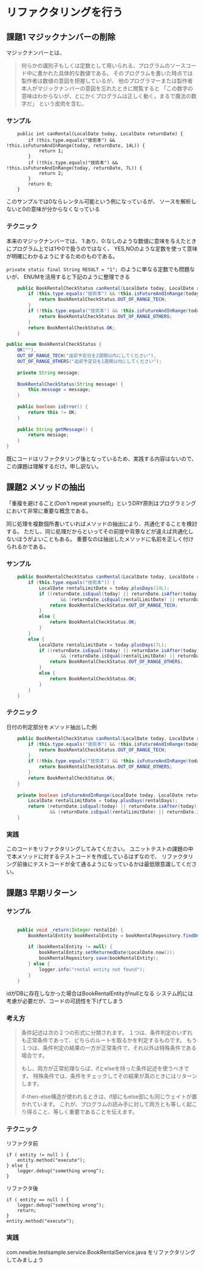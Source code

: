 # リファクタリングを行う

## 課題1 マジックナンバーの削除

マジックナンバーとは、

> 何らかの識別子もしくは定数として用いられる、プログラムのソースコード中に書かれた具体的な数値である。
そのプログラムを書いた時点では製作者は数値の意図を把握しているが、
他のプログラマーまたは製作者本人がマジックナンバーの意図を忘れたときに閲覧すると
「この数字の意味はわからないが、とにかくプログラムは正しく動く。まるで魔法の数字だ」
という皮肉を含む。

### サンプル
```com.newbie.testsample.domain.BookEntityjava
    public int canRental(LocalDate today, LocalDate returnDate) {
        if (this.type.equals("技術本") && !this.isFutureAndInRange(today, returnDate, 14L)) {
            return 1;
        }
        if (!this.type.equals("技術本") && !this.isFutureAndInRange(today, returnDate, 7L)) {
            return 2;
        }
        return 0;
    }
```

このサンプルでは0ならレンタル可能という例になっているが、
ソースを解析しないと0の意味が分からなくなっている

### テクニック

本来のマジックナンバーでは、
1:あり、0:なしのような数値に意味を与えたときにプログラム上では1や0で扱うのではなく、
YES,NOのような定数を使って意味が明確にわかるようにするためのものである。

```private static final String RESULT = "1"; ```のように単なる定数でも問題ないが、
ENUMを活用すると下記のように整理できる

```com.newbie.testsample.domain.BookEntity.java
    public BookRentalCheckStatus canRental(LocalDate today, LocalDate returnDate) {
        if (this.type.equals("技術本") && !this.isFutureAndInRange(today, returnDate, 14L)) {
            return BookRentalCheckStatus.OUT_OF_RANGE_TECH;
        }
        if (!this.type.equals("技術本") && !this.isFutureAndInRange(today, returnDate, 7L)) {
            return BookRentalCheckStatus.OUT_OF_RANGE_OTHERS;
        }
        return BookRentalCheckStatus.OK;
    }
```

```com.newbie.testsample.domain.BookRentalCheckStatus.java
public enum BookRentalCheckStatus {
    OK(""),
    OUT_OF_RANGE_TECH("返却予定日を2週間以内にしてください"),
    OUT_OF_RANGE_OTHERS("返却予定日を1週間以内にしてください");
    
    private String message;
    
    BookRentalCheckStatus(String message) {
        this.message = message;
    }
    
    public boolean isError() {
        return this != OK;
    }
    
    public String getMessage() {
        return message;
    }
}
```

既にコードはリファクタリング後となっているため、実践する内容はないので、
この課題は理解するだけ。申し訳ない。


## 課題2 メソッドの抽出

「重複を避けること(Don't repeat yourself)」というDRY原則はプログラミングにおいて非常に重要な概念である。

同じ処理を複数個所書いていればメソッドの抽出により、共通化することを検討する。
ただし、同じ処理だからといってその前提や背景などが違えば共通化しないほうがよいこともある。
重要なのは抽出したメソッドに名前を正しく付けられるかである。


### サンプル

```com.newbie.testsample.domain.BookEntity.java
    public BookRentalCheckStatus canRental(LocalDate today, LocalDate returnDate) {
        if (this.type.equals("技術本")) {
            LocalDate rentalLimitDate = today.plusDays(14L);
            if ((returnDate.isEqual(today) || returnDate.isAfter(today))
                    && (returnDate.isEqual(rentalLimitDate) || returnDate.isBefore(rentalLimitDate))){
                return BookRentalCheckStatus.OUT_OF_RANGE_TECH;
            }
            else {
                return BookRentalCheckStatus.OK;
            }
        }
        else {
            LocalDate rentalLimitDate = today.plusDays(7L);
            if ((returnDate.isEqual(today) || returnDate.isAfter(today))
                    && (returnDate.isEqual(rentalLimitDate) || returnDate.isBefore(rentalLimitDate))){
                return BookRentalCheckStatus.OUT_OF_RANGE_OTHERS;
            }
            else {
                return BookRentalCheckStatus.OK;
            }
        }
    }
 ```

### テクニック
日付の判定部分をメソッド抽出した例

```com.newbie.testsample.domain.BookEntity.java
    public BookRentalCheckStatus canRental(LocalDate today, LocalDate returnDate) {
        if (this.type.equals("技術本") && !this.isFutureAndInRange(today, returnDate, 14L)) {
            return BookRentalCheckStatus.OUT_OF_RANGE_TECH;
        }
        if (!this.type.equals("技術本") && !this.isFutureAndInRange(today, returnDate, 7L)) {
            return BookRentalCheckStatus.OUT_OF_RANGE_OTHERS;
        }
        return BookRentalCheckStatus.OK;
    }
    
    private boolean isFutureAndInRange(LocalDate today, LocalDate returnDate, long rentalDays) {
        LocalDate rentalLimitDate = today.plusDays(rentalDays);
        return (returnDate.isEqual(today) || returnDate.isAfter(today))
                && (returnDate.isEqual(rentalLimitDate) || returnDate.isBefore(rentalLimitDate));
    }
```

### 実践

このコードをリファクタリングしてみてください。
ユニットテストの課題の中で本メソッドに対するテストコードを作成しているはずなので、
リファクタリング前後にテストコードが全て通るようになっているかは最低限意識してください。



## 課題3 早期リターン

### サンプル

```com.newbie.testsample.service.BookRentalService.java

    public void _return(Integer rentalId) {
        BookRentalEntity bookRentalEntity = bookRentalRepository.findOne(rentalId);
        
        if (bookRentalEntity != null) {
            bookRentalEntity.setReturnedDate(LocalDate.now());
            bookRentalRepository.save(bookRentalEntity);
        } else {
            logger.info("rental entity not found");
        }
    }
```

idがDBに存在しなかった場合はBookRentalEntityがnullとなる
システム的には考慮が必要だが、コードの可読性を下げてしまう

### 考え方

> 条件記述は次の２つの形式に分類されます。
  １つは、条件判定のいずれも正常条件であって、どちらのルートを取るかを判定するものです。
  もう１つは、条件判定の結果の一方が正常条件で、それ以外は特殊条件である場合です。
>  
>  もし、両方が正常処理ならば、ifとelseを持った条件記述を使うべきです。
  特殊条件では、条件をチェックしてその結果が真のときにはリターンします。
>  
>  if-then-else構造が使われるときは、if部にもelse部にも同じウェイトが置かれています。
  これが、プログラムの読み手に対して両方とも等しく起こり得ること、等しく重要であることを伝えます。

### テクニック

リファクタ前
```
if ( entity != null ) {
    entity.method("execute");
} else {
    logger.debug("something wrong");
}
```

リファクタ後
```
if ( entity == null ) {
    logger.debug("something wrong");
    return;
}
entity.method("execute");
```

### 実践

com.newbie.testsample.service.BookRentalService.java をリファクタリングしてみましょう
